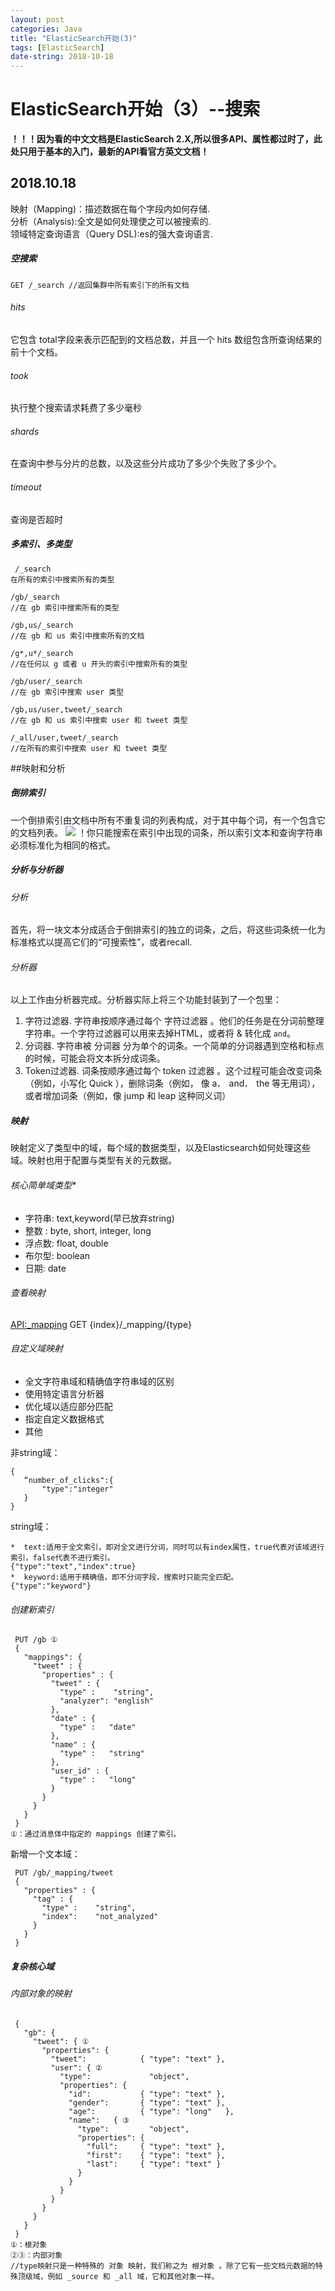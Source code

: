 ```yaml
---
layout: post
categories: Java
title: "ElasticSearch开始(3)"
tags: [ElasticSearch]
date-string: 2018-10-18
---
```

# ElasticSearch开始（3）--搜索

**！！！因为看的中文文档是ElasticSearch 2.X,所以很多API、属性都过时了，此处只用于基本的入门，最新的API看官方英文文档！**

2018.10.18
-------
映射（Mapping)：描述数据在每个字段内如何存储.   
分析（Analysis):全文是如何处理使之可以被搜索的.   
领域特定查询语言（Query DSL):es的强大查询语言.   

##### 空搜索
```
GET /_search //返回集群中所有索引下的所有文档
```
###### hits
它包含 total字段来表示匹配到的文档总数，并且一个 hits 数组包含所查询结果的前十个文档。
###### took
执行整个搜索请求耗费了多少毫秒
###### shards
在查询中参与分片的总数，以及这些分片成功了多少个失败了多少个。
###### timeout
查询是否超时

##### 多索引、多类型
```
 /_search
在所有的索引中搜索所有的类型
```
```
/gb/_search
//在 gb 索引中搜索所有的类型
```
```
/gb,us/_search
//在 gb 和 us 索引中搜索所有的文档
```
```
/g*,u*/_search
//在任何以 g 或者 u 开头的索引中搜索所有的类型
```
```
/gb/user/_search
//在 gb 索引中搜索 user 类型
```
```
/gb,us/user,tweet/_search
//在 gb 和 us 索引中搜索 user 和 tweet 类型
```
```
/_all/user,tweet/_search
//在所有的索引中搜索 user 和 tweet 类型
```

##映射和分析

##### 倒排索引
   一个倒排索引由文档中所有不重复词的列表构成，对于其中每个词，有一个包含它的文档列表。
![](/images/15398368494229/15398453641089.jpg)
！你只能搜索在索引中出现的词条，所以索引文本和查询字符串必须标准化为相同的格式。

##### 分析与分析器
###### 分析
首先，将一块文本分成适合于倒排索引的独立的词条，之后，将这些词条统一化为标准格式以提高它们的“可搜索性”，或者recall.
###### 分析器
以上工作由分析器完成。分析器实际上将三个功能封装到了一个包里：
1. 字符过滤器. 
   字符串按顺序通过每个 字符过滤器 。他们的任务是在分词前整理字符串。一个字符过滤器可以用来去掉HTML，或者将 & 转化成 `and`。
2. 分词器. 
   字符串被 分词器 分为单个的词条。一个简单的分词器遇到空格和标点的时候，可能会将文本拆分成词条。
3. Token过滤器. 
   词条按顺序通过每个 token 过滤器 。这个过程可能会改变词条（例如，小写化 Quick ），删除词条（例如， 像 a`， `and`， `the 等无用词），或者增加词条（例如，像 jump 和 leap 这种同义词）

##### 映射
 映射定义了类型中的域，每个域的数据类型，以及Elasticsearch如何处理这些域。映射也用于配置与类型有关的元数据。
###### 核心简单域类型*
* 字符串: text,keyword(早已放弃string)
* 整数 : byte, short, integer, long
* 浮点数: float, double
* 布尔型: boolean
* 日期: date
###### 查看映射
<API:_mapping>
GET {index}/_mapping/{type}
###### 自定义域映射
* 全文字符串域和精确值字符串域的区别
* 使用特定语言分析器
* 优化域以适应部分匹配
* 指定自定义数据格式
* 其他

非string域：
  ```
 {
     “number_of_clicks":{
         "type":"integer"
     }
 }
```
string域：
```
*  text:适用于全文索引，即对全文进行分词，同时可以有index属性，true代表对该域进行索引，false代表不进行索引。
{"type":"text","index":true}
*  keyword:适用于精确值，即不分词字段，搜索时只能完全匹配。
{"type":"keyword"}
```
###### 创建新索引
```
 PUT /gb ①
 {
   "mappings": {
     "tweet" : {
       "properties" : {
         "tweet" : {
           "type" :    "string",
           "analyzer": "english"
         },
         "date" : {
           "type" :   "date"
         },
         "name" : {
           "type" :   "string"
         },
         "user_id" : {
           "type" :   "long"
         }
       }
     }
   }
 }
①：通过消息体中指定的 mappings 创建了索引。
```
新增一个文本域：
```
 PUT /gb/_mapping/tweet
 {
   "properties" : {
     "tag" : {
       "type" :    "string",
       "index":    "not_analyzed"
     }
   }
 }
```
##### 复杂核心域
###### 内部对象的映射
```
 {
   "gb": {
     "tweet": { ①
       "properties": {
         "tweet":            { "type": "text" },
         "user": { ②
           "type":             "object",
           "properties": {
             "id":           { "type": "text" },
             "gender":       { "type": "text" },
             "age":          { "type": "long"   },
             "name":   { ③
               "type":         "object",
               "properties": {
                 "full":     { "type": "text" },
                 "first":    { "type": "text" },
                 "last":     { "type": "text" }
               }
             }
           }
         }
       }
     }
   }
 }
①：根对象
②③：内部对象
//type映射只是一种特殊的 对象 映射，我们称之为 根对象 。除了它有一些文档元数据的特殊顶级域，例如 _source 和 _all 域，它和其他对象一样。
```






